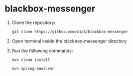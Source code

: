 # blackbox-messenger

1. Clone the repository:
   ``` 
   git clone https://github.com/c1a3/blackbox-messenger
   ```
   
2. Open terminal inside the blackbox-messenger directory

3. Run the following commands:
   ```
   mvn clean install
   ```
   ```
   mvn spring-boot:run
   ```
